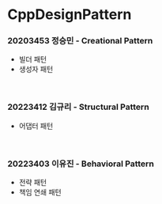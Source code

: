 # CppDesignPattern

### 20203453 정승민 - Creational Pattern
* 빌더 패턴
* 생성자 패턴
<br/>

### 20223412 김규리 - Structural Pattern
* 어댑터 패턴
<br/>

### 20223403 이유진 - Behavioral Pattern
* 전략 패턴
* 책임 연쇄 패턴
<br/>
